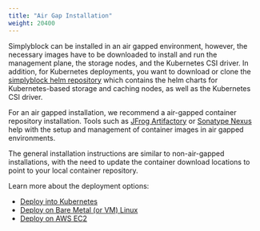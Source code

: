 ```yaml
---
title: "Air Gap Installation"
weight: 20400
---
```


Simplyblock can be installed in an air gapped environment, however, the necessary images have to be downloaded to
install and run the management plane, the storage nodes, and the Kubernetes CSI driver. In addition, for Kubernetes
deployments, you want to download or clone the 
[simplyblock helm repository](https://github.com/simplyblock-io/simplyblock-csi) which contains the helm charts for
Kubernetes-based storage and caching nodes, as well as the Kubernetes CSI driver.

For an air gapped installation, we recommend a air-gapped container repository installation. Tools such as
[JFrog Artifactory](https://jfrog.com/artifactory/) or
[Sonatype Nexus](https://www.sonatype.com/products/sonatype-nexus-repository) help with the setup and management of
container images in air gapped environments.

The general installation instructions are similar to non-air-gapped installations, with the need to update the
container download locations to point to your local container repository.

Learn more about the deployment options:

 - [Deploy into Kubernetes](../kubernetes/)
 - [Deploy on Bare Metal (or VM) Linux](../baremetal/)
 - [Deploy on AWS EC2](../aws-ec2/)
